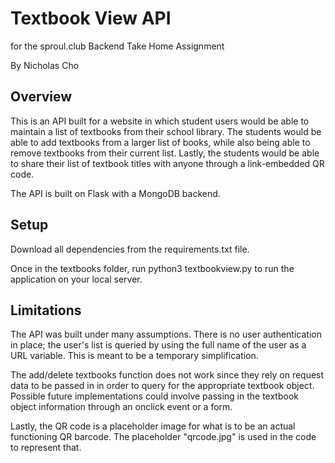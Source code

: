 # Textbook View API

for the sproul.club Backend Take Home Assignment

By Nicholas Cho

## Overview

This is an API built for a website in which student users would be able to maintain a list of textbooks from their school library. The students would be able to add textbooks from a larger list of books, while also being able to remove textbooks from their current list. Lastly, the students would be able to share their list of textbook titles with anyone through a link-embedded QR code.

The API is built on Flask with a MongoDB backend.

## Setup

Download all dependencies from the requirements.txt file. 

Once in the textbooks folder, run python3 textbookview.py to run the application on your local server.

## Limitations

The API was built under many assumptions. There is no user authentication in place; the user's list is queried by using the full name of the user as a URL variable. This is meant to be a temporary simplification. 

The add/delete textbooks function does not work since they rely on request data to be passed in in order to query for the appropriate textbook object. Possible future implementations could involve passing in the textbook object information through an onclick event or a form.

Lastly, the QR code is a placeholder image for what is to be an actual functioning QR barcode. The placeholder "qrcode.jpg" is used in the code to represent that.


